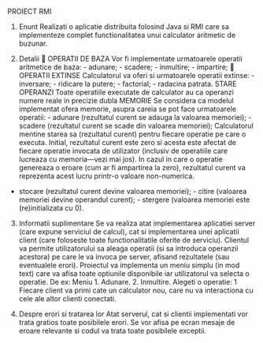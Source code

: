 PROIECT RMI

1. Enunt
Realizati o aplicatie distribuita folosind Java si RMI care sa implementeze complet functionalitatea unui calculator aritmetic de buzunar.

2. Detalii
 OPERATII DE BAZA Vor fi implementate urmatoarele operatii aritmetice de baza: - adunare; - scadere; - inmultire; - impartire;
 OPERATII EXTINSE Calculatorul va oferi si urmatoarele operatii extinse: - inversare; - ridicare la putere; - factorial; - radacina patrata.
STARE
OPERANZI Toate operatiile executate de calculator au ca operanzi numere reale in precizie dubla
MEMORIE
Se considera ca modelul implementat ofera memorie, asupra careia se pot face urmatoarele operatii: - adunare (rezultatul curent se adauga la valoarea memoriei); - scadere (rezultatul curent se scade din valoarea memoriei);
Calculatorul mentine starea sa (rezultatul curent) pentru fiecare operatie pe care o
executa. Initial, rezultatul curent este zero si acesta este afectat de fiecare operatie invocata de utilizator (inclusiv de operatiile care lucreaza cu memoria—vezi mai jos). In cazul in care o
operatie genereaza o eroare (cum ar fi ampartirea la zero), rezultatul curent va reprezenta acest
lucru printr-o valoare non-numerica.
- stocare (rezultatul curent devine valoarea memoriei); - citire (valoarea memoriei devine operandul curent); - stergere (valoarea memoriei este (re)initializata cu 0).

3. Informatii suplimentare
Se va realiza atat implementarea aplicatiei server (care expune serviciul de calcul), cat si implementarea unei aplicatii client (care foloseste toate functionalitatile oferite de serviciu). Clientul va permite utilizatorului sa aleaga operatii (si sa introduca operanzii acestora) pe care le va invoca pe server, afisand rezultatele (sau eventualele erori). Proiectul va implementa un meniu simplu (in mod text) care va afisa toate optiunile disponibile iar utilizatorul va selecta o operatie. De ex: Meniu 1. Adunare. 2. Inmultire. Alegeti o operatie: 1
Fiecare client va primi cate un calculator nou, care nu va interactiona cu cele ale altor clienti conectati.

4. Despre erori si tratarea lor
Atat serverul, cat si clientii implementati vor trata gratios toate posibilele erori. Se vor afisa pe ecran mesaje de eroare relevante si codul va trata toate posibilele exceptii.
